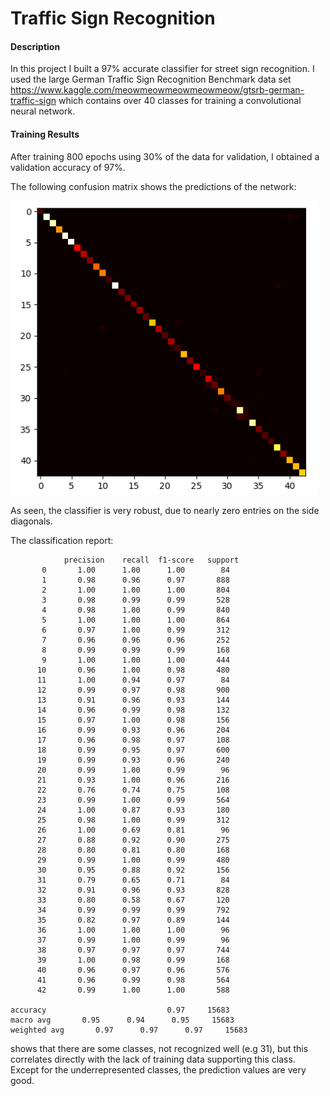 # Traffic Sign Recognition

#### Description

In this project I built a 97% accurate classifier for street sign recognition. I used the large German Traffic Sign Recognition Benchmark data set https://www.kaggle.com/meowmeowmeowmeowmeow/gtsrb-german-traffic-sign which contains over 40 classes for training a convolutional neural network.

#### Training Results

After training 800 epochs using 30% of the data for validation, I obtained a validation accuracy of 97%.

The following confusion matrix shows the predictions of the network:

![alt text](confusion_matrix.PNG)

As seen, the classifier is very robust, due to nearly zero entries on the side diagonals.

The classification report:



            	precision    recall  f1-score   support
           0       1.00      1.00      1.00        84
           1       0.98      0.96      0.97       888
           2       1.00      1.00      1.00       804
           3       0.98      0.99      0.99       528
           4       0.98      1.00      0.99       840
           5       1.00      1.00      1.00       864
           6       0.97      1.00      0.99       312
           7       0.96      0.96      0.96       252
           8       0.99      0.99      0.99       168
           9       1.00      1.00      1.00       444
          10       0.96      1.00      0.98       480
          11       1.00      0.94      0.97        84
          12       0.99      0.97      0.98       900
          13       0.91      0.96      0.93       144
          14       0.96      0.99      0.98       132
          15       0.97      1.00      0.98       156
          16       0.99      0.93      0.96       204
          17       0.96      0.98      0.97       108
          18       0.99      0.95      0.97       600
          19       0.99      0.93      0.96       240
          20       0.99      1.00      0.99        96
          21       0.93      1.00      0.96       216
          22       0.76      0.74      0.75       108
          23       0.99      1.00      0.99       564
          24       1.00      0.87      0.93       180
          25       0.98      1.00      0.99       312
          26       1.00      0.69      0.81        96
          27       0.88      0.92      0.90       275
          28       0.80      0.81      0.80       168
          29       0.99      1.00      0.99       480
          30       0.95      0.88      0.92       156
          31       0.79      0.65      0.71        84
          32       0.91      0.96      0.93       828
          33       0.80      0.58      0.67       120
          34       0.99      0.99      0.99       792
          35       0.82      0.97      0.89       144
          36       1.00      1.00      1.00        96
          37       0.99      1.00      0.99        96
          38       0.97      0.97      0.97       744
          39       1.00      0.98      0.99       168
          40       0.96      0.97      0.96       576
          41       0.96      0.99      0.98       564
          42       0.99      1.00      1.00       588
    
    accuracy                           0.97     15683
    macro avg       0.95      0.94      0.95     15683
    weighted avg       0.97      0.97      0.97     15683
shows that there are some classes, not recognized well (e.g 31), but this correlates directly with the lack of training data supporting this class. Except for the underrepresented classes, the prediction values are very good.
